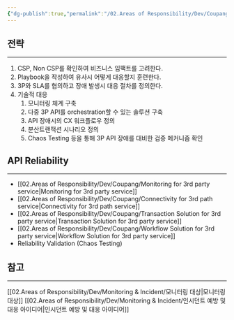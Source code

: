```yaml
---
{"dg-publish":true,"permalink":"/02.Areas of Responsibility/Dev/Coupang/3P API \u001eReliability/","tags":["dev","transaction_management","fault_tolarence"],"noteIcon":""}
---
```


## 전략
---
1. CSP, Non CSP를 확인하여 비즈니스 임팩트를 고려한다.
2. Playbook을 작성하여 유사시 어떻게 대응할지 훈련한다.
3. 3P와 SLA를 협의하고 장애 발생시 대응 절차를 정의한다.
4. 기술적 대응
	1. 모니터링 체계 구축
	2. 다중 3P API를 orchestration할 수 있는 솔루션 구축
	3. API 장애시의 CX 워크플로우 정의
	4. 분산트랜잭션 시나리오 정의
	5. Chaos Testing 등을 통해 3P API 장애를 대비한 검증 메커니즘 확인
## API Reliability 
---
- [[02.Areas of Responsibility/Dev/Coupang/Monitoring for 3rd party service\|Monitoring for 3rd party service]]
- [[02.Areas of Responsibility/Dev/Coupang/Connectivity for 3rd path service\|Connectivity for 3rd path service]]
- [[02.Areas of Responsibility/Dev/Coupang/Transaction Solution for 3rd party service\|Transaction Solution for 3rd party service]]
- [[02.Areas of Responsibility/Dev/Coupang/Workflow Solution for 3rd party service\|Workflow Solution for 3rd party service]]
- Reliability Validation (Chaos Testing)
## 참고
---
[[02.Areas of Responsibility/Dev/Monitoring & Incident/모니터링 대상\|모니터링 대상]]
[[02.Areas of Responsibility/Dev/Monitoring & Incident/인시던트 예방 및 대응 아이디어\|인시던트 예방 및 대응 아이디어]]
